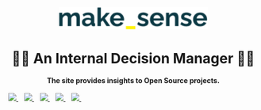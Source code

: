 <div align="center">
  <br>
  <img alt="makesense" src="./frontend/src/assets/make_sense.png" width="300px">
  <h1>👨‍💻 An Internal Decision Manager 👨‍💻</h1>
  <strong>The site provides insights to Open Source projects.</strong>
</div>
<br>

  <a href="https://www.linkedin.com/in/frederico-cassola-08b01a59/">
    <img src="https://img.shields.io/badge/linkedin-%230077B5.svg?&style=for-the-badge&logo=linkedin&logoColor=white" />
  </a>&nbsp;&nbsp;
  <a href="https://www.linkedin.com/in/charlotte-charrier-81b48215b/">
    <img src="https://img.shields.io/badge/linkedin-%230077B5.svg?&style=for-the-badge&logo=linkedin&logoColor=white" />
  </a>&nbsp;&nbsp;
  <a href="https://www.linkedin.com/in/nicolas-lopes-21441478/">
    <img src="https://img.shields.io/badge/linkedin-%230077B5.svg?&style=for-the-badge&logo=linkedin&logoColor=white" />
  </a>&nbsp;&nbsp;
  <a href="https://www.linkedin.com/in/damarn/">
    <img src="https://img.shields.io/badge/linkedin-%230077B5.svg?&style=for-the-badge&logo=linkedin&logoColor=white" />
  </a>&nbsp;&nbsp;
  <a href="https://www.linkedin.com/in/alarichenrot/">
    <img src="https://img.shields.io/badge/linkedin-%230077B5.svg?&style=for-the-badge&logo=linkedin&logoColor=white" />
  </a>&nbsp;&nbsp;
 